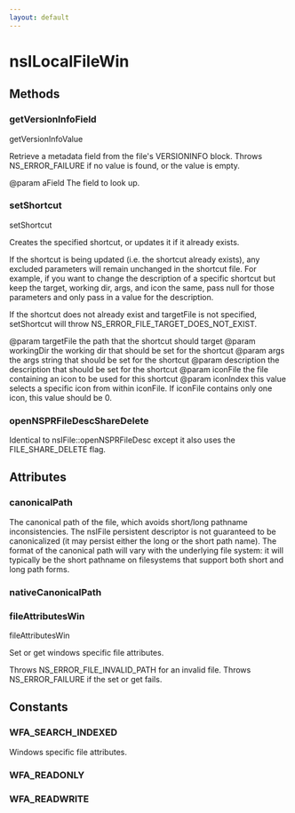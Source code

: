 ```yaml
---
layout: default
---
```


# nsILocalFileWin #

## Methods ##

### getVersionInfoField ###

getVersionInfoValue

Retrieve a metadata field from the file's VERSIONINFO block.
Throws NS_ERROR_FAILURE if no value is found, or the value is empty.

@param   aField         The field to look up.



### setShortcut ###

setShortcut

Creates the specified shortcut, or updates it if it already exists.

If the shortcut is being updated (i.e. the shortcut already exists),
any excluded parameters will remain unchanged in the shortcut file.
For example, if you want to change the description of a specific
shortcut but keep the target, working dir, args, and icon the same,
pass null for those parameters and only pass in a value for the
description.

If the shortcut does not already exist and targetFile is not specified,
setShortcut will throw NS_ERROR_FILE_TARGET_DOES_NOT_EXIST.

@param targetFile      the path that the shortcut should target
@param workingDir      the working dir that should be set for the shortcut
@param args            the args string that should be set for the shortcut
@param description     the description that should be set for the shortcut
@param iconFile        the file containing an icon to be used for this
shortcut
@param iconIndex       this value selects a specific icon from within
iconFile.  If iconFile contains only one icon, this
value should be 0.


### openNSPRFileDescShareDelete ###

Identical to nsIFile::openNSPRFileDesc except it also uses the
FILE_SHARE_DELETE flag.


## Attributes ##

### canonicalPath ###

The canonical path of the file, which avoids short/long
pathname inconsistencies. The nsIFile persistent
descriptor is not guaranteed to be canonicalized (it may
persist either the long or the short path name). The format of
the canonical path will vary with the underlying file system:
it will typically be the short pathname on filesystems that
support both short and long path forms.


### nativeCanonicalPath ###

### fileAttributesWin ###

fileAttributesWin

Set or get windows specific file attributes.

Throws NS_ERROR_FILE_INVALID_PATH for an invalid file.
Throws NS_ERROR_FAILURE if the set or get fails.


## Constants ##

### WFA_SEARCH_INDEXED ###

Windows specific file attributes.


### WFA_READONLY ###

### WFA_READWRITE ###
